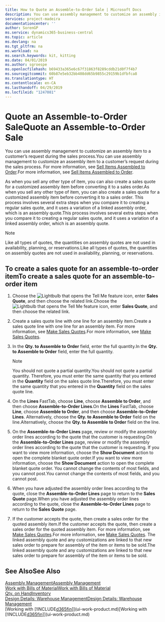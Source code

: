 ```yaml
---
title: How to Quote an Assemble-to-Order Sale | Microsoft Docs
description: You can use assembly management to customize an assembly item to a customer’s request during the sales process.
services: project-madeira
documentationcenter: ''
author: SorenGP
ms.service: dynamics365-business-central
ms.topic: article
ms.devlang: na
ms.tgt_pltfrm: na
ms.workload: na
ms.search.keywords: kit, kitting
ms.date: 04/01/2019
ms.author: sgroespe
ms.openlocfilehash: b69433a365e6c67f31863f8289cddb21d0f7f4b7
ms.sourcegitcommit: 60b87e5eb32bb408dd65b9855c29159b1dfbfca8
ms.translationtype: HT
ms.contentlocale: en-CA
ms.lasthandoff: 04/29/2019
ms.locfileid: "1247081"
---
```

# <a name="quote-an-assemble-to-order-sale"></a><span data-ttu-id="92fbf-103">Quote an Assemble-to-Order Sale</span><span class="sxs-lookup"><span data-stu-id="92fbf-103">Quote an Assemble-to-Order Sale</span></span>
<span data-ttu-id="92fbf-104">You can use assembly management to customize an assembly item to a customer’s request during the sales process.</span><span class="sxs-lookup"><span data-stu-id="92fbf-104">You can use assembly management to customize an assembly item to a customer’s request during the sales process.</span></span> <span data-ttu-id="92fbf-105">For more information, see [Sell Items Assembled to Order](assembly-how-to-sell-items-assembled-to-order.md).</span><span class="sxs-lookup"><span data-stu-id="92fbf-105">For more information, see [Sell Items Assembled to Order](assembly-how-to-sell-items-assembled-to-order.md).</span></span>  

<span data-ttu-id="92fbf-106">As when you sell any other type of item, you can also create a sales quote for a customized assembly item before converting it to a sales order.</span><span class="sxs-lookup"><span data-stu-id="92fbf-106">As when you sell any other type of item, you can also create a sales quote for a customized assembly item before converting it to a sales order.</span></span> <span data-ttu-id="92fbf-107">This process involves several extra steps when you compare it to creating a regular sales quote, and it uses a variation of a linked assembly order, which is an assembly quote.</span><span class="sxs-lookup"><span data-stu-id="92fbf-107">This process involves several extra steps when you compare it to creating a regular sales quote, and it uses a variation of a linked assembly order, which is an assembly quote.</span></span>

> [!NOTE]  
>  <span data-ttu-id="92fbf-108">Like all types of quotes, the quantities on assembly quotes are not used in availability, planning, or reservations.</span><span class="sxs-lookup"><span data-stu-id="92fbf-108">Like all types of quotes, the quantities on assembly quotes are not used in availability, planning, or reservations.</span></span>  

## <a name="to-create-a-sales-quote-for-an-assemble-to-order-item"></a><span data-ttu-id="92fbf-109">To create a sales quote for an assemble-to-order item</span><span class="sxs-lookup"><span data-stu-id="92fbf-109">To create a sales quote for an assemble-to-order item</span></span>  
1.  <span data-ttu-id="92fbf-110">Choose the ![Lightbulb that opens the Tell Me feature](media/ui-search/search_small.png "Tell me what you want to do") icon, enter **Sales Quote**, and then choose the related link.</span><span class="sxs-lookup"><span data-stu-id="92fbf-110">Choose the ![Lightbulb that opens the Tell Me feature](media/ui-search/search_small.png "Tell me what you want to do") icon, enter **Sales Quote**, and then choose the related link.</span></span>  
2.  <span data-ttu-id="92fbf-111">Create a sales quote line with one line for an assembly item.</span><span class="sxs-lookup"><span data-stu-id="92fbf-111">Create a sales quote line with one line for an assembly item.</span></span> <span data-ttu-id="92fbf-112">For more information, see [Make Sales Quotes](sales-how-make-offers.md).</span><span class="sxs-lookup"><span data-stu-id="92fbf-112">For more information, see [Make Sales Quotes](sales-how-make-offers.md).</span></span>  
3.  <span data-ttu-id="92fbf-113">In the **Qty. to Assemble to Order** field, enter the full quantity.</span><span class="sxs-lookup"><span data-stu-id="92fbf-113">In the **Qty. to Assemble to Order** field, enter the full quantity.</span></span>

    > [!NOTE]  
    >  <span data-ttu-id="92fbf-114">You should not quote a partial quantity.</span><span class="sxs-lookup"><span data-stu-id="92fbf-114">You should not quote a partial quantity.</span></span> <span data-ttu-id="92fbf-115">Therefore, you must enter the same quantity that you entered in the **Quantity** field on the sales quote line.</span><span class="sxs-lookup"><span data-stu-id="92fbf-115">Therefore, you must enter the same quantity that you entered in the **Quantity** field on the sales quote line.</span></span>  

4.  <span data-ttu-id="92fbf-116">On the **Lines** FastTab, choose **Line**, choose **Assemble to Order**, and then choose **Assemble-to-Order Lines**.</span><span class="sxs-lookup"><span data-stu-id="92fbf-116">On the **Lines** FastTab, choose **Line**, choose **Assemble to Order**, and then choose **Assemble-to-Order Lines**.</span></span> <span data-ttu-id="92fbf-117">Alternatively, choose the **Qty. to Assemble to Order** field on the line.</span><span class="sxs-lookup"><span data-stu-id="92fbf-117">Alternatively, choose the **Qty. to Assemble to Order** field on the line.</span></span>  
5.  <span data-ttu-id="92fbf-118">On the **Assemble-to-Order Lines** page, review or modify the assembly order lines according to the quote that the customer is requesting.</span><span class="sxs-lookup"><span data-stu-id="92fbf-118">On the **Assemble-to-Order Lines** page, review or modify the assembly order lines according to the quote that the customer is requesting.</span></span> <span data-ttu-id="92fbf-119">If you want to view more information, choose the **Show Document** action to open the complete blanket quote order.</span><span class="sxs-lookup"><span data-stu-id="92fbf-119">If you want to view more information, choose the **Show Document** action to open the complete blanket quote order.</span></span> <span data-ttu-id="92fbf-120">You cannot change the contents of most fields, and you cannot post.</span><span class="sxs-lookup"><span data-stu-id="92fbf-120">You cannot change the contents of most fields, and you cannot post.</span></span>  
6.  <span data-ttu-id="92fbf-121">When you have adjusted the assembly order lines according to the quote, close the **Assemble-to-Order Lines** page to return to the **Sales Quote** page.</span><span class="sxs-lookup"><span data-stu-id="92fbf-121">When you have adjusted the assembly order lines according to the quote, close the **Assemble-to-Order Lines** page to return to the **Sales Quote** page.</span></span>  
7.  <span data-ttu-id="92fbf-122">If the customer accepts the quote, then create a sales order for the quoted assembly item.</span><span class="sxs-lookup"><span data-stu-id="92fbf-122">If the customer accepts the quote, then create a sales order for the quoted assembly item.</span></span> <span data-ttu-id="92fbf-123">For more information, see [Make Sales Quotes](sales-how-make-offers.md).</span><span class="sxs-lookup"><span data-stu-id="92fbf-123">For more information, see [Make Sales Quotes](sales-how-make-offers.md).</span></span> <span data-ttu-id="92fbf-124">The linked assembly quote and any customizations are linked to that new sales order to prepare for assembly of the item or items to be sold.</span><span class="sxs-lookup"><span data-stu-id="92fbf-124">The linked assembly quote and any customizations are linked to that new sales order to prepare for assembly of the item or items to be sold.</span></span>  

## <a name="see-also"></a><span data-ttu-id="92fbf-125">See Also</span><span class="sxs-lookup"><span data-stu-id="92fbf-125">See Also</span></span>  
[<span data-ttu-id="92fbf-126">Assembly Management</span><span class="sxs-lookup"><span data-stu-id="92fbf-126">Assembly Management</span></span>](assembly-assemble-items.md)  
[<span data-ttu-id="92fbf-127">Work with Bills of Material</span><span class="sxs-lookup"><span data-stu-id="92fbf-127">Work with Bills of Material</span></span>](inventory-how-work-BOMs.md)  
[<span data-ttu-id="92fbf-128">Qty. on Hand</span><span class="sxs-lookup"><span data-stu-id="92fbf-128">Inventory</span></span>](inventory-manage-inventory.md)  
[<span data-ttu-id="92fbf-129">Design Details: Warehouse Management</span><span class="sxs-lookup"><span data-stu-id="92fbf-129">Design Details: Warehouse Management</span></span>](design-details-warehouse-management.md)  
<span data-ttu-id="92fbf-130">[Working with [!INCLUDE[d365fin](includes/d365fin_md.md)]](ui-work-product.md)</span><span class="sxs-lookup"><span data-stu-id="92fbf-130">[Working with [!INCLUDE[d365fin](includes/d365fin_md.md)]](ui-work-product.md)</span></span>
